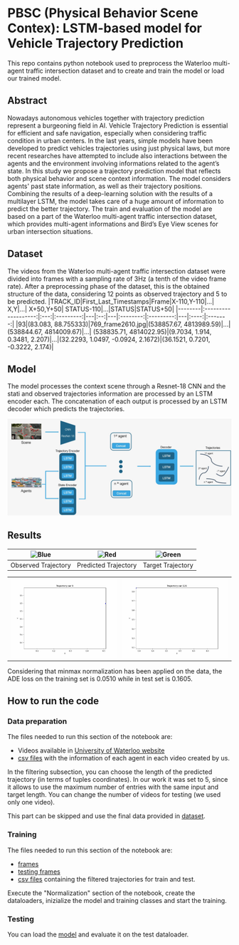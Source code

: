 # PBSC (Physical Behavior Scene Contex): LSTM-based model for Vehicle Trajectory Prediction
This repo contains python notebook used to preprocess the Waterloo multi-agent traffic intersection dataset and to create and train the model or load our trained model.

## Abstract
Nowadays autonomous vehicles together with trajectory prediction represent a burgeoning field in AI. Vehicle Trajectory Prediction is essential for efficient and safe navigation, especially when considering traffic condition in urban centers. 
In the last years, simple models have been developed to predict vehicles trajectories using just physical laws, but more recent researches have attempted to include also interactions between the agents and the environment involving informations related to the agent’s state.
In this study we propose a trajectory prediction model that reflects both physical behavior and scene context information. The model considers agents' past state information, as well as their trajectory positions. Combining the results of a deep-learning solution with the results of a multilayer LSTM, the model takes care of a huge amount of information to predict the better trajectory.
The train and evaluation of the model are based on a part of the Waterloo multi-agent traffic intersection dataset, which provides multi-agent informations and Bird’s Eye View scenes for urban intersection situations.
## Dataset
The videos from the Waterloo multi-agent traffic intersection dataset were divided into frames with a sampling rate of 3Hz (a tenth of the video frame rate). After a preprocessing phase of the dataset, this is the obtained structure of the data, considering 12 points as observed trajectory and 5 to be predicted.
|TRACK_ID|First_Last_Timestamps|Frame|X-110,Y-110|...| X,Y|...| X+50,Y+50| STATUS-110|...|STATUS|STATUS+50|
|--------|:-------------------:|:---:|:---------:|---|:--:|---|:--------:|:---------:|---|:----:|:-------:|
|93|(83.083, 88.755333)|769_frame2610.jpg|(538857.67, 4813989.59)|...| (538844.67, 4814009.67)|...| (538835.71, 4814022.95)|(9.7034, 1.914, 0.3481, 2.207)|...|(32.2293, 1.0497, -0.0924, 2.1672)|(36.1521, 0.7201, -0.3222, 2.174)|
## Model
The model processes the context scene through a Resnet-18 CNN and the stati and observed trajectories information are processed by an LSTM encoder each. The concatenation of each output is processed by an LSTM decoder which predicts the trajectories.
<div align='center'>
  <img src='images/model.jpeg' width='1000px'>
</div>

## Results

| ![Blue](https://img.shields.io/badge/Blue-blue) | ![Red](https://img.shields.io/badge/Red-red) | ![Green](https://img.shields.io/badge/Green-green) |
|---|---|---|
| Observed Trajectory | Predicted Trajectory | Target Trajectory |



<div align='center'>
  <table style="border-collapse: collapse; border: none;">
    <tr style="border: none;">
      <td style="border: none;"><img src="images/GIF/GIF9/trajectory9.gif" style="max-width: 100; height: auto;"></td>
      <td style="border: none;"><img src="images/GIF/GIF126/trajectory126.gif" style="max-width: 100; height: auto;"></td>
    </tr>
  </table>
</div>

Considering that minmax normalization has been applied on the data, the ADE loss on the training set is 0.0510 while in test set is 0.1605.

## How to run the code

### Data preparation
The files needed to run this section of the notebook are: 
* Videos available in [University of Waterloo website](https://uwaterloo.ca/waterloo-intelligent-systems-engineering-lab/datasets/waterloo-multi-agent-traffic-dataset-intersection)
* [csv files](./CSV_files) with the information of each agent in each video created by us.

In the filtering subsection, you can choose the length of the predicted trajectory (in terms of tuples coordinates). In our work it was set to 5, since it allows to use the maximum number of entries with the same input and target length.
You can change the number of videos for testing (we used only one video).

This part can be skipped and use the final data provided in [dataset](./dataset).
### Training
The files needed to run this section of the notebook are: 
* [frames](./frames)
* [testing frames](./testing_videos/testing_frames)
* [csv files](./dataset/) containing the filtered trajectories for train and test.

Execute the "Normalization" section of the notebook, create the dataloaders, inizialize the model and training classes and start the training.

### Testing
You can load the [model](./Models/VTPModel.pth) and evaluate it on the test dataloader.

